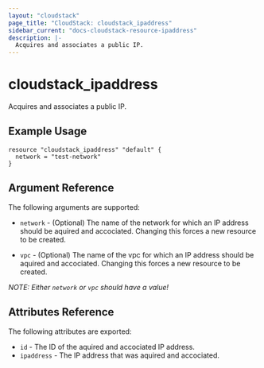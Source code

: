 ```yaml
---
layout: "cloudstack"
page_title: "CloudStack: cloudstack_ipaddress"
sidebar_current: "docs-cloudstack-resource-ipaddress"
description: |-
  Acquires and associates a public IP.
---
```


# cloudstack\_ipaddress

Acquires and associates a public IP.

## Example Usage

```
resource "cloudstack_ipaddress" "default" {
  network = "test-network"
}
```

## Argument Reference

The following arguments are supported:

* `network` - (Optional) The name of the network for which an IP address should
    be aquired and accociated. Changing this forces a new resource to be created.

* `vpc` - (Optional) The name of the vpc for which an IP address should
    be aquired and accociated. Changing this forces a new resource to be created.

*NOTE: Either `network` or `vpc` should have a value!*

## Attributes Reference

The following attributes are exported:

* `id` - The ID of the aquired and accociated IP address.
* `ipaddress` - The IP address that was aquired and accociated.
